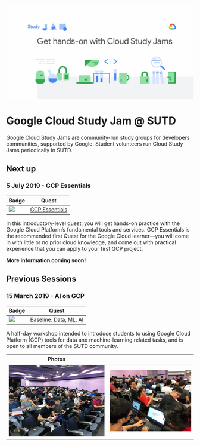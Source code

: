 ![Cloud Study Jam](assets/csj.gif)

# Google Cloud Study Jam @ SUTD

Google Cloud Study Jams are community-run study groups for developers communities, supported by Google. Student volunteers run Cloud Study Jams periodically in SUTD. 

## Next up

### 5 July 2019 - GCP Essentials

| Badge | Quest |
| ----- | ----- |
| <img src="https://open.sutd.dev/cloud-study-jam/assets/essentials.png" width="150px"> | [GCP Essentials](https://google.qwiklabs.com/quests/23) |

In this introductory-level quest, you will get hands-on practice with the Google Cloud Platform’s fundamental tools and services. GCP Essentials is the recommended first Quest for the Google Cloud learner—you will come in with little or no prior cloud knowledge, and come out with practical experience that you can apply to your first GCP project.

**More information coming soon!**

## Previous Sessions

### 15 March 2019 - AI on GCP

| Badge | Quest |
| ----- | ----- |
| <img src="https://open.sutd.dev/cloud-study-jam/assets/aiml.png" width="150px"> | [Baseline: Data, ML, AI](https://run.qwiklabs.com/quests/34) |

A half-day workshop intended to introduce students to using Google Cloud Platform (GCP) tools for data and machine-learning related tasks, and is open to all members of the SUTD community.

| Photos |       |
| ------ | ----- |
| ![Cloud Study Jam Photo](photos/sutd_csj_150319_01.jpg) | ![Cloud Study Jam Photo](photos/sutd_csj_150319_02.jpg) |

